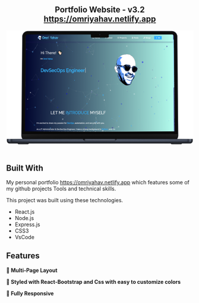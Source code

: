 <h2 align="center">
  Portfolio Website - v3.2<br/>
  <a href="" target="_blank">https://omriyahav.netlify.app</a>
</h2>
<div align="center">
  <img alt="Demo" src="./Images/readme-img1.png" />
</div>

<br/>





## Built With

My personal portfolio <a href="" target="_blank">https://omriyahav.netlify.app</a> which features some of my github projects Tools and technical skills.<br/>

This project was built using these technologies.
- React.js
- Node.js
- Express.js
- CSS3
- VsCode

## Features

**📖 Multi-Page Layout**

**🎨 Styled with React-Bootstrap and Css with easy to customize colors**

**📱 Fully Responsive**




